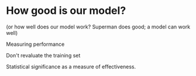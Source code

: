 


# How good is our model?

(or how well does our model work? Superman does good; a model can work well)

Measuring performance 

Don't revaluate the training set

Statistical significance as a measure of effectiveness.



